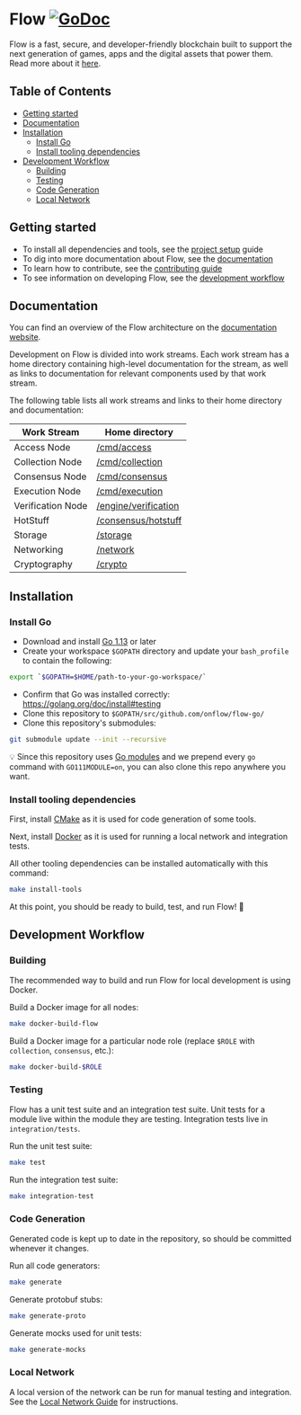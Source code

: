 # Flow [![GoDoc](https://godoc.org/github.com/onflow/flow-go?status.svg)](https://godoc.org/github.com/onflow/flow-go)

Flow is a fast, secure, and developer-friendly blockchain built to support the 
next generation of games, apps and the digital assets that power them. Read more
about it [here](https://github.com/onflow/flow).

<!-- START doctoc generated TOC please keep comment here to allow auto update -->
<!-- DON'T EDIT THIS SECTION, INSTEAD RE-RUN doctoc TO UPDATE -->
## Table of Contents

- [Getting started](#getting-started)
- [Documentation](#documentation)
- [Installation](#installation)
  - [Install Go](#install-go)
  - [Install tooling dependencies](#install-tooling-dependencies)
- [Development Workflow](#development-workflow)
  - [Building](#building)
  - [Testing](#testing)
  - [Code Generation](#code-generation)
  - [Local Network](#local-network)

<!-- END doctoc generated TOC please keep comment here to allow auto update -->

## Getting started

* To install all dependencies and tools, see the [project setup](#installation) guide
* To dig into more documentation about Flow, see the [documentation](#documentation)
* To learn how to contribute, see the [contributing guide](/CONTRIBUTING.md)
* To see information on developing Flow, see the [development workflow](#development-workflow)

## Documentation

You can find an overview of the Flow architecture on the [documentation website](https://www.onflow.org/primer). 

Development on Flow is divided into work streams. Each work stream has a home 
directory containing high-level documentation for the stream, as well as links
to documentation for relevant components used by that work stream. 

The following table lists all work streams and links to their home directory and documentation:

| Work Stream    | Home directory  |
| -------------- | --------------- |
| Access Node | [/cmd/access](/cmd/access) |
| Collection Node | [/cmd/collection](/engine/collection) |
| Consensus Node | [/cmd/consensus](/engine/consensus) |
| Execution Node | [/cmd/execution](/cmd/execution) |
| Verification Node | [/engine/verification](/cmd/verification) |
| HotStuff | [/consensus/hotstuff](/consensus/hotstuff) |
| Storage | [/storage](/storage) |
| Networking | [/network](/network/) |
| Cryptography | [/crypto](/crypto) |

## Installation

### Install Go

- Download and install [Go 1.13](https://golang.org/doc/install) or later
- Create your workspace `$GOPATH` directory and update your `bash_profile` to contain the following:

```bash
export `$GOPATH=$HOME/path-to-your-go-workspace/`
```

- Confirm that Go was installed correctly: https://golang.org/doc/install#testing
- Clone this repository to `$GOPATH/src/github.com/onflow/flow-go/`
- Clone this repository's submodules:
```bash
git submodule update --init --recursive
```

💡 Since this repository uses [Go modules](https://github.com/golang/go/wiki/Modules) 
and we prepend every `go` command with `GO111MODULE=on`, you can also clone this repo 
anywhere you want.

### Install tooling dependencies

First, install [CMake](https://cmake.org/install/) as it is used for code generation of some tools.

Next, install [Docker](https://docs.docker.com/get-docker/) as it is used for running a local 
network and integration tests.

All other tooling dependencies can be installed automatically with this command:

```bash
make install-tools
```

At this point, you should be ready to build, test, and run Flow! 🎉

## Development Workflow

### Building

The recommended way to build and run Flow for local development is using Docker. 

Build a Docker image for all nodes:
```bash
make docker-build-flow
```

Build a Docker image for a particular node role (replace `$ROLE` with `collection`, `consensus`, etc.):
```bash
make docker-build-$ROLE
```

### Testing

Flow has a unit test suite and an integration test suite. Unit tests for a module 
live within the module they are testing. Integration tests live in `integration/tests`.

Run the unit test suite:

```bash
make test
```

Run the integration test suite:

```bash
make integration-test
```

### Code Generation

Generated code is kept up to date in the repository, so should be committed whenever it changes. 

Run all code generators:

```bash
make generate
```

Generate protobuf stubs:

```bash
make generate-proto
```

Generate mocks used for unit tests:

```bash
make generate-mocks
```

### Local Network

A local version of the network can be run for manual testing and integration. 
See the [Local Network Guide](/integration/localnet/README.md) for instructions.
